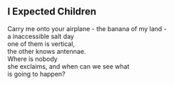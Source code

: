 I Expected Children
-------------------
Carry me onto your airplane - the banana of my land -  
a inaccessible salt day  
one of them is vertical,  
the other knows antennae.  
Where is nobody  
she exclaims, and when can we see what  
is going to happen?  
